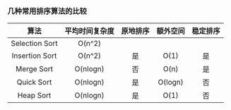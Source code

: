 ### 几种常用排序算法的比较

| 算法 | 平均时间复杂度 | 原地排序 | 额外空间 | 稳定排序 |
| :-----: |:-------:| :-----:| :-----:|:-----:|
| Selection Sort | O(n^2) |   |  |   | 
| Insertion Sort | O(n^2) | 是 |O(1) | 是 | 
| Merge Sort     | O(nlogn) | 否 |O(n) | 是 |
| Quick Sort     | O(nlogn) | 是 |O(logn) | 否 |
| Heap Sort      | O(nlogn) | 是 |O(1) | 否 |
